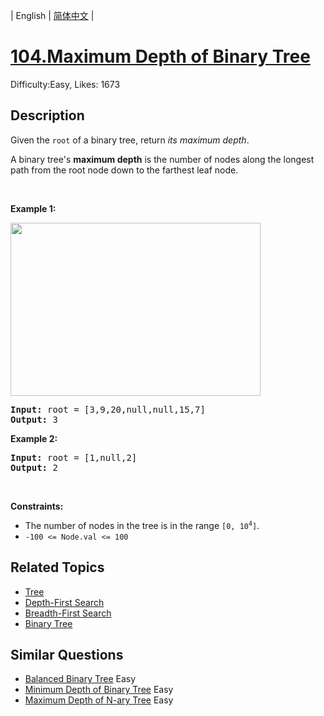 
| English | [简体中文](README.md) |

# [104.Maximum Depth of Binary Tree](https://leetcode.com/problems/maximum-depth-of-binary-tree/)
Difficulty:Easy, Likes: 1673

## Description

<p>Given the <code>root</code> of a binary tree, return <em>its maximum depth</em>.</p>

<p>A binary tree&#39;s <strong>maximum depth</strong>&nbsp;is the number of nodes along the longest path from the root node down to the farthest leaf node.</p>

<p>&nbsp;</p>
<p><strong class="example">Example 1:</strong></p>
<img alt="" src="https://assets.leetcode.com/uploads/2020/11/26/tmp-tree.jpg" style="width: 400px; height: 277px;" />
<pre>
<strong>Input:</strong> root = [3,9,20,null,null,15,7]
<strong>Output:</strong> 3
</pre>

<p><strong class="example">Example 2:</strong></p>

<pre>
<strong>Input:</strong> root = [1,null,2]
<strong>Output:</strong> 2
</pre>

<p>&nbsp;</p>
<p><strong>Constraints:</strong></p>

<ul>
	<li>The number of nodes in the tree is in the range <code>[0, 10<sup>4</sup>]</code>.</li>
	<li><code>-100 &lt;= Node.val &lt;= 100</code></li>
</ul>


## Related Topics

- [Tree](https://leetcode-cn.com/tag/tree/)
- [Depth-First Search](https://leetcode-cn.com/tag/depth-first-search/)
- [Breadth-First Search](https://leetcode-cn.com/tag/breadth-first-search/)
- [Binary Tree](https://leetcode-cn.com/tag/binary-tree/)

## Similar Questions

- [Balanced Binary Tree](../balanced-binary-tree/README.md) Easy 
- [Minimum Depth of Binary Tree](../minimum-depth-of-binary-tree/README.md) Easy 
- [Maximum Depth of N-ary Tree](../maximum-depth-of-n-ary-tree/README.md) Easy 
